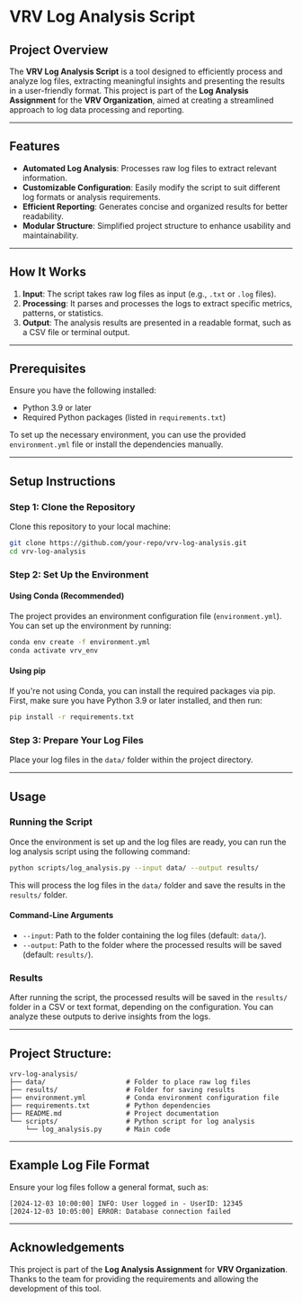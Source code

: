 # VRV Log Analysis Script

## Project Overview

The **VRV Log Analysis Script** is a tool designed to efficiently process and analyze log files, extracting meaningful insights and presenting the results in a user-friendly format. This project is part of the **Log Analysis Assignment** for the **VRV Organization**, aimed at creating a streamlined approach to log data processing and reporting. 

---

## Features

- **Automated Log Analysis**: Processes raw log files to extract relevant information.
- **Customizable Configuration**: Easily modify the script to suit different log formats or analysis requirements.
- **Efficient Reporting**: Generates concise and organized results for better readability.
- **Modular Structure**: Simplified project structure to enhance usability and maintainability.

---

## How It Works

1. **Input**: The script takes raw log files as input (e.g., `.txt` or `.log` files).
2. **Processing**: It parses and processes the logs to extract specific metrics, patterns, or statistics.
3. **Output**: The analysis results are presented in a readable format, such as a CSV file or terminal output.

---

## Prerequisites

Ensure you have the following installed:

- Python 3.9 or later
- Required Python packages (listed in `requirements.txt`)

To set up the necessary environment, you can use the provided `environment.yml` file or install the dependencies manually.

---

## Setup Instructions

### Step 1: Clone the Repository

Clone this repository to your local machine:

```bash
git clone https://github.com/your-repo/vrv-log-analysis.git
cd vrv-log-analysis
```

### Step 2: Set Up the Environment

#### Using Conda (Recommended)

The project provides an environment configuration file (`environment.yml`). You can set up the environment by running:

```bash
conda env create -f environment.yml
conda activate vrv_env
```

#### Using pip

If you're not using Conda, you can install the required packages via pip. First, make sure you have Python 3.9 or later installed, and then run:

```bash
pip install -r requirements.txt
```

### Step 3: Prepare Your Log Files

Place your log files in the `data/` folder within the project directory.

---

## Usage

### Running the Script

Once the environment is set up and the log files are ready, you can run the log analysis script using the following command:

```bash
python scripts/log_analysis.py --input data/ --output results/
```

This will process the log files in the `data/` folder and save the results in the `results/` folder.

#### Command-Line Arguments

- `--input`: Path to the folder containing the log files (default: `data/`).
- `--output`: Path to the folder where the processed results will be saved (default: `results/`).

### Results

After running the script, the processed results will be saved in the `results/` folder in a CSV or text format, depending on the configuration. You can analyze these outputs to derive insights from the logs.

---

## Project Structure:

```
vrv-log-analysis/
├── data/                    # Folder to place raw log files
├── results/                 # Folder for saving results
├── environment.yml          # Conda environment configuration file
├── requirements.txt         # Python dependencies
├── README.md                # Project documentation
└── scripts/                 # Python script for log analysis
    └── log_analysis.py      # Main code
```

---

## Example Log File Format

Ensure your log files follow a general format, such as:

```
[2024-12-03 10:00:00] INFO: User logged in - UserID: 12345
[2024-12-03 10:05:00] ERROR: Database connection failed
```

---

## Acknowledgements

This project is part of the **Log Analysis Assignment** for **VRV Organization**. Thanks to the team for providing the requirements and allowing the development of this tool.
```